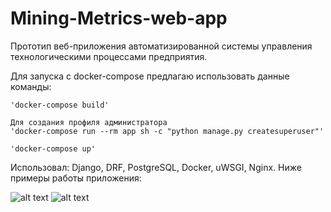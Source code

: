 # Mining-Metrics-web-app

Прототип веб-приложения автоматизированной системы управления технологическими процессами предприятия.

Для запуска c docker-compose предлагаю использовать данные команды:

    'docker-compose build'
    
    Для создания профиля администратора
    'docker-compose run --rm app sh -c "python manage.py createsuperuser"'

    'docker-compose up'

Использовал: Django, DRF, PostgreSQL, Docker, uWSGI, Nginx.
Ниже примеры работы приложения:

![alt text](https://github.com/likeprogrsv/Mining-Metrics-web-app/blob/main/example-1.gif)
![alt text](https://github.com/likeprogrsv/Mining-Metrics-web-app/blob/main/example-2.gif)